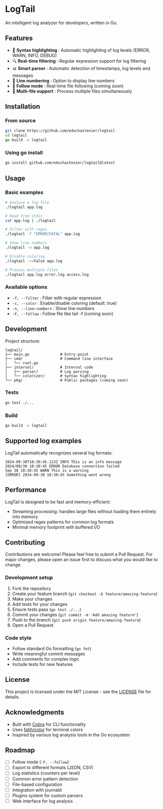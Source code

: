 # LogTail

An intelligent log analyzer for developers, written in Go.

## Features

- 🎨 **Syntax highlighting** : Automatic highlighting of log levels (ERROR, WARN, INFO, DEBUG)
- 🔍 **Real-time filtering** : Regular expression support for log filtering
- 📊 **Smart parser** : Automatic detection of timestamps, log levels and messages
- 📝 **Line numbering** : Option to display line numbers
- 🔄 **Follow mode** : Real-time file following (coming soon)
- 📁 **Multi-file support** : Process multiple files simultaneously

## Installation

### From source

```bash
git clone https://github.com/educhastenier/logtail
cd logtail
go build -o logtail
```

### Using go install

```bash
go install github.com/educhastenier/logtail@latest
```

## Usage

### Basic examples

```bash
# Analyze a log file
./logtail app.log

# Read from stdin
cat app.log | ./logtail

# Filter with regex
./logtail -f "ERROR|FATAL" app.log

# Show line numbers
./logtail -n app.log

# Disable coloring
./logtail -c=false app.log

# Process multiple files
./logtail app.log error.log access.log
```

### Available options

- `-f, --filter` : Filter with regular expression
- `-c, --color` : Enable/disable coloring (default: true)
- `-n, --line-numbers` : Show line numbers
- `-F, --follow` : Follow file like tail -f (coming soon)

## Development

Project structure:
```
logtail/
├── main.go              # Entry point
├── cmd/                 # Command line interface
│   └── root.go
├── internal/            # Internal code
│   ├── parser/          # Log parsing
│   └── colorizer/       # Syntax highlighting
└── pkg/                 # Public packages (coming soon)
```

### Tests

```bash
go test ./...
```

### Build

```bash
go build -o logtail
```

## Supported log examples

LogTail automatically recognizes several log formats:

```
2024-09-30T10:30:45.123Z INFO This is an info message
2024/09/30 10:30:45 ERROR Database connection failed
Sep 30 10:30:45 WARN This is a warning
[ERROR] 2024-09-30 10:30:45 Something went wrong
```

## Performance

LogTail is designed to be fast and memory-efficient:
- Streaming processing: handles large files without loading them entirely into memory
- Optimized regex patterns for common log formats
- Minimal memory footprint with buffered I/O

## Contributing

Contributions are welcome! Please feel free to submit a Pull Request. For major changes, please open an issue first to discuss what you would like to change.

### Development setup

1. Fork the repository
2. Create your feature branch (`git checkout -b feature/amazing-feature`)
3. Make your changes
4. Add tests for your changes
5. Ensure tests pass (`go test ./...`)
6. Commit your changes (`git commit -m 'Add amazing feature'`)
7. Push to the branch (`git push origin feature/amazing-feature`)
8. Open a Pull Request

### Code style

- Follow standard Go formatting (`go fmt`)
- Write meaningful commit messages
- Add comments for complex logic
- Include tests for new features

## License

This project is licensed under the MIT License - see the [LICENSE](LICENSE) file for details.

## Acknowledgments

- Built with [Cobra](https://github.com/spf13/cobra) for CLI functionality
- Uses [fatih/color](https://github.com/fatih/color) for terminal colors
- Inspired by various log analysis tools in the Go ecosystem

## Roadmap

- [ ] Follow mode (`-F, --follow`)
- [ ] Export to different formats (JSON, CSV)
- [ ] Log statistics (counters per level)
- [ ] Common error pattern detection
- [ ] File-based configuration
- [ ] Integration with journald
- [ ] Plugins system for custom parsers
- [ ] Web interface for log analysis